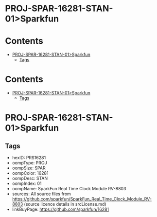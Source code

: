 
PROJ-SPAR-16281-STAN-01>Sparkfun
================================

Contents
========

* [PROJ-SPAR-16281-STAN-01>Sparkfun](#proj-spar-16281-stan-01sparkfun)
	* [Tags](#tags)

Contents
========

* [PROJ-SPAR-16281-STAN-01>Sparkfun](#proj-spar-16281-stan-01sparkfun)
	* [Tags](#tags)

# PROJ-SPAR-16281-STAN-01>Sparkfun

## Tags

- hexID: PRS16281
- oompType: PROJ
- oompSize: SPAR
- oompColor: 16281
- oompDesc: STAN
- oompIndex: 01
- oompName: SparkFun Real Time Clock Module RV-8803
- sources: All source files from https://github.com/sparkfun/SparkFun_Real_Time_Clock_Module_RV-8803 (source licence details in srcLicense.md)
- linkBuyPage: https://github.com/sparkfun/16281

